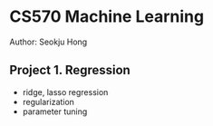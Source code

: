 # CS570 Machine Learning

Author: Seokju Hong

## Project 1. Regression

- ridge, lasso regression
- regularization
- parameter tuning
